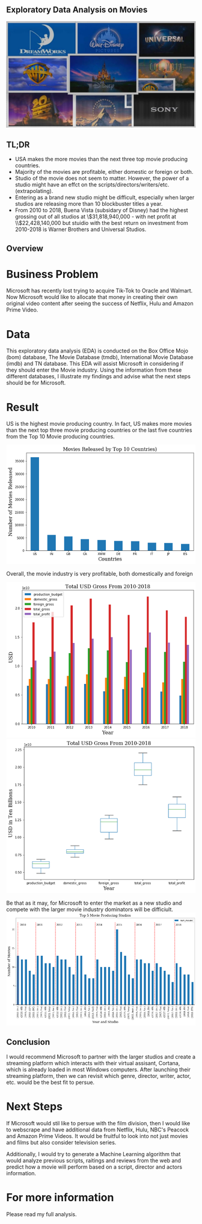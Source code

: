 ## Exploratory Data Analysis on Movies

![studiologos](studio_logos.png)

## TL;DR
 - USA makes the more movies than the next three top movie producing countries.
 - Majority of the movies are profitable, either domestic or foreign or both. 
 - Studio of the movie does not seem to matter. However, the power of a studio might have an effct on the scripts/directors/writers/etc. (extrapolating). 
 - Entering as a brand new studio might be difficult, especially when larger studios are releasing more than 10 blockbuster titles a year. 
 - From 2010 to 2018, Buena Vista (subsidary of Disney) had the highest grossing out of all studios at \\$31,818,940,000 - with net profit at \\$22,428,140,000 but stuidio with the best return on investment from 2010-2018 is Warner Brothers and Universal Studios. 


## Overview

# Business Problem
Microsoft has recently lost trying to acquire Tik-Tok to Oracle and Walmart. Now Microsoft would like to allocate that money in creating their own original video content after seeing the success of Netflix, Hulu and Amazon Prime Video. 


# Data 
This exploratory data analysis (EDA) is conducted on the Box Office Mojo (bom) database, The Movie Database (tmdb), International Movie Database (imdb) and TN database. This EDA will assist Microsoft in considering if they should enter the Movie industry. Using the information from these different databases, I illustrate my findings and advise what the next steps should be for Microsoft.



# Result 

US is the highest movie producing country. In fact, US makes more movies than the next top three movie producing countries or the last five countries from the Top 10 Movie producing countries. 

![Top10countries](Images/top_10_countries.png)


Overall, the movie industry is very profitable, both domestically and foreign

![totalgrossbar20102018](Images/total_gross_2010_2018.png)               
![totalgrossbox20102018](Images/total_gross_boxplot_2010_2018.png) 
        
        
Be that as it may, for Microsoft to enter the market as a new studio and compete with the larger movie industry dominators will be difficiult. 
![top5peryear](Images/top5_producers.png) 
   

## Conclusion

I would recommend Microsoft to partner with the larger studios and create a streaming platform which interacts with their virtual assisant, Cortana, which is already loaded in most Windows computers. 
After launching their streaming platform, then we can revisit which genre, director, writer, actor, etc. would be the best fit to persue.  

# Next Steps

If Microsoft would stil like to persue with the film division, then I would like to webscrape and have additional data from Netflix, Hulu, NBC's Peacock and Amazon Prime Videos. It would be fruitful to look into not just movies and films but also consider television series. 

Additionally, I would try to generate a Machine Learning algorithm that would analyze previous scripts, raitings and reviews from the web and predict how a movie will perform based on a script, director and actors information. 

# For more information
Please read my full analysis. 


